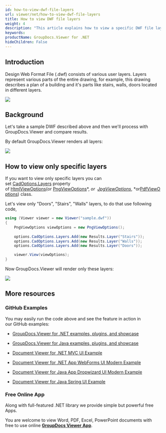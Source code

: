 ```yaml
---
id: how-to-view-dwf-file-layers
url: viewer/net/how-to-view-dwf-file-layers
title: How to view DWF file layers
weight: 4
description: "This article explains how to view a specific DWF file layers with GroupDocs.Viewer within your .NET / C# applications."
keywords: 
productName: GroupDocs.Viewer for .NET
hideChildren: False
---
```

## Introduction

Design Web Format File (.dwf) consists of various user layers. Layers represent various parts of the entire drawing, for example, this drawing describes a plan of a building and it's parts like stairs, walls, doors located in different layers.

![](viewer-net/images/how-to-view-dwf-file-layers.png)

## Background

Let's take a sample DWF described above and then we'll process with GroupDocs.Viewer and compare results.

By default GroupDocs.Viewer renders all layers:

![](viewer-net/images/how-to-view-dwf-file-layers_1.png)

## How to view only specific layers

If you want to view only specific layers you can set [CadOptions.Layers](https://apireference.groupdocs.com/net/viewer/groupdocs.viewer.options/cadoptions/properties/layers) property of [HtmlViewOptions](https://apireference.groupdocs.com/net/viewer/groupdocs.viewer.options/htmlviewoptions)(or [PngView](https://apireference.groupdocs.com/net/viewer/groupdocs.viewer.options/pngviewoptions)[Options](https://apireference.groupdocs.com/net/viewer/groupdocs.viewer.options/pngviewoptions)*, *or  [JpgView](https://apireference.groupdocs.com/net/viewer/groupdocs.viewer.options/jpgviewoptions)[Options](https://apireference.groupdocs.com/net/viewer/groupdocs.viewer.options/jpgviewoptions)*, *or[PdfViewOptions](https://apireference.groupdocs.com/net/viewer/groupdocs.viewer.options/pdfviewoptions)) class. 

Let's view only "Doors", "Stairs", "Walls" layers, to do that use following code, 

```csharp
using (Viewer viewer = new Viewer("sample.dwf"))
{
    PngViewOptions viewOptions = new PngViewOptions();
    
    options.CadOptions.Layers.Add(new Results.Layer("Stairs"));
    options.CadOptions.Layers.Add(new Results.Layer("Walls"));
    options.CadOptions.Layers.Add(new Results.Layer("Doors"));

    viewer.View(viewOptions);
}
```

Now GroupDocs.Viewer will render only these layers:

![](viewer-net/images/how-to-view-dwf-file-layers_2.png)

## More resources

### GitHub Examples

You may easily run the code above and see the feature in action in our GitHub examples:

*   [GroupDocs.Viewer for .NET examples, plugins, and showcase](https://github.com/groupdocs-viewer/GroupDocs.Viewer-for-.NET)
    
*   [GroupDocs.Viewer for Java examples, plugins, and showcase](https://github.com/groupdocs-viewer/GroupDocs.Viewer-for-Java)
    
*   [Document Viewer for .NET MVC UI Example](https://github.com/groupdocs-viewer/GroupDocs.Viewer-for-.NET-MVC) 
    
*   [Document Viewer for .NET App WebForms UI Modern Example](https://github.com/groupdocs-viewer/GroupDocs.Viewer-for-.NET-WebForms)
    
*   [Document Viewer for Java App Dropwizard UI Modern Example](https://github.com/groupdocs-viewer/GroupDocs.Viewer-for-Java-Dropwizard)
    
*   [Document Viewer for Java Spring UI Example](https://github.com/groupdocs-viewer/GroupDocs.Viewer-for-Java-Spring)
    

### Free Online App

Along with full-featured .NET library we provide simple but powerful free Apps.

You are welcome to view Word, PDF, Excel, PowerPoint documents with free to use online **[GroupDocs Viewer App](https://products.groupdocs.app/viewer)**.
